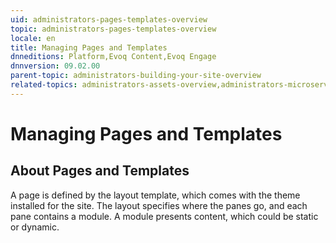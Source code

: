 ```yaml
---
uid: administrators-pages-templates-overview
topic: administrators-pages-templates-overview
locale: en
title: Managing Pages and Templates
dnneditions: Platform,Evoq Content,Evoq Engage
dnnversion: 09.02.00
parent-topic: administrators-building-your-site-overview
related-topics: administrators-assets-overview,administrators-microservices-overview,administrators-content-with-modules-overview,empty-recycle-bin
---
```


# Managing Pages and Templates

## About Pages and Templates

A page is defined by the layout template, which comes with the theme installed for the site. The layout specifies where the panes go, and each pane contains a module. A module presents content, which could be static or dynamic.